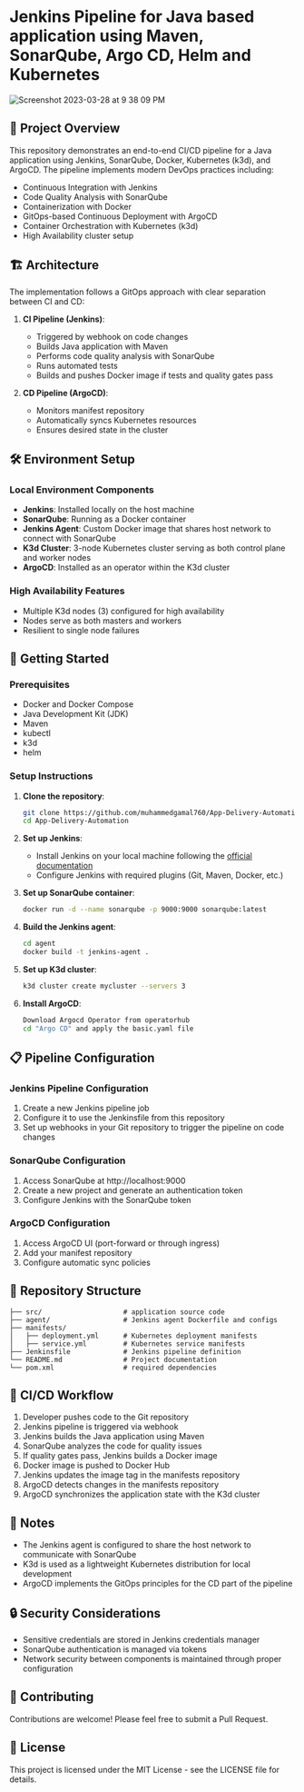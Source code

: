 # Jenkins Pipeline for Java based application using Maven, SonarQube, Argo CD, Helm and Kubernetes

![Screenshot 2023-03-28 at 9 38 09 PM](https://user-images.githubusercontent.com/43399466/228301952-abc02ca2-9942-4a67-8293-f76647b6f9d8.png)

## 🚀 Project Overview

This repository demonstrates an end-to-end CI/CD pipeline for a Java application using Jenkins, SonarQube, Docker, Kubernetes (k3d), and ArgoCD. The pipeline implements modern DevOps practices including:

- Continuous Integration with Jenkins
- Code Quality Analysis with SonarQube
- Containerization with Docker
- GitOps-based Continuous Deployment with ArgoCD
- Container Orchestration with Kubernetes (k3d)
- High Availability cluster setup

## 🏗️ Architecture

The implementation follows a GitOps approach with clear separation between CI and CD:

1. **CI Pipeline (Jenkins)**:
   - Triggered by webhook on code changes
   - Builds Java application with Maven
   - Performs code quality analysis with SonarQube
   - Runs automated tests
   - Builds and pushes Docker image if tests and quality gates pass
   
2. **CD Pipeline (ArgoCD)**:
   - Monitors manifest repository
   - Automatically syncs Kubernetes resources
   - Ensures desired state in the cluster

## 🛠️ Environment Setup

### Local Environment Components

- **Jenkins**: Installed locally on the host machine
- **SonarQube**: Running as a Docker container
- **Jenkins Agent**: Custom Docker image that shares host network to connect with SonarQube
- **K3d Cluster**: 3-node Kubernetes cluster serving as both control plane and worker nodes
- **ArgoCD**: Installed as an operator within the K3d cluster

### High Availability Features

- Multiple K3d nodes (3) configured for high availability
- Nodes serve as both masters and workers
- Resilient to single node failures

## 🚀 Getting Started

### Prerequisites

- Docker and Docker Compose
- Java Development Kit (JDK)
- Maven
- kubectl
- k3d
- helm

### Setup Instructions

1. **Clone the repository**:
   ```bash
   git clone https://github.com/muhammedgamal760/App-Delivery-Automation
   cd App-Delivery-Automation
   ```

2. **Set up Jenkins**:
   - Install Jenkins on your local machine following the [official documentation](https://www.jenkins.io/doc/book/installing/)
   - Configure Jenkins with required plugins (Git, Maven, Docker, etc.)

3. **Set up SonarQube container**:
   ```bash
   docker run -d --name sonarqube -p 9000:9000 sonarqube:latest
   ```

4. **Build the Jenkins agent**:
   ```bash
   cd agent
   docker build -t jenkins-agent .
   ```

5. **Set up K3d cluster**:
   ```bash
   k3d cluster create mycluster --servers 3
   ```

6. **Install ArgoCD**:
   ```bash
   Download Argocd Operator from operatorhub
   cd "Argo CD" and apply the basic.yaml file
   ```

## 📋 Pipeline Configuration

### Jenkins Pipeline Configuration

1. Create a new Jenkins pipeline job
2. Configure it to use the Jenkinsfile from this repository
3. Set up webhooks in your Git repository to trigger the pipeline on code changes

### SonarQube Configuration

1. Access SonarQube at http://localhost:9000
2. Create a new project and generate an authentication token
3. Configure Jenkins with the SonarQube token

### ArgoCD Configuration

1. Access ArgoCD UI (port-forward or through ingress)
2. Add your manifest repository
3. Configure automatic sync policies

## 📂 Repository Structure

```
├── src/                    # application source code
├── agent/                  # Jenkins agent Dockerfile and configs
├── manifests/
│   ├── deployment.yml      # Kubernetes deployment manifests
│   ├── service.yml         # Kubernetes service manifests
├── Jenkinsfile             # Jenkins pipeline definition
└── README.md               # Project documentation
└── pom.xml                 # required dependencies
```

## 🔄 CI/CD Workflow

1. Developer pushes code to the Git repository
2. Jenkins pipeline is triggered via webhook
3. Jenkins builds the Java application using Maven
4. SonarQube analyzes the code for quality issues
5. If quality gates pass, Jenkins builds a Docker image
6. Docker image is pushed to Docker Hub
7. Jenkins updates the image tag in the manifests repository
8. ArgoCD detects changes in the manifests repository
9. ArgoCD synchronizes the application state with the K3d cluster

## 📝 Notes

- The Jenkins agent is configured to share the host network to communicate with SonarQube
- K3d is used as a lightweight Kubernetes distribution for local development
- ArgoCD implements the GitOps principles for the CD part of the pipeline

## 🔒 Security Considerations

- Sensitive credentials are stored in Jenkins credentials manager
- SonarQube authentication is managed via tokens
- Network security between components is maintained through proper configuration

## 🤝 Contributing

Contributions are welcome! Please feel free to submit a Pull Request.

## 📄 License

This project is licensed under the MIT License - see the LICENSE file for details.
